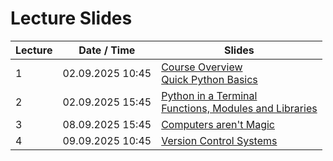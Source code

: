 # Lecture Slides

| Lecture | Date / Time | Slides |
| --- | --- | --- |
|1|02.09.2025 10:45| <a href="slides/course_overview.html">Course Overview</a> <br> <a href="slides/quick_python_basics.html">Quick Python Basics</a>  |
|2|02.09.2025 15:45| <a href="slides/python-terminal.html">Python in a Terminal</a> <br> <a href="slides/functions_modules_libraries.html">Functions, Modules and Libraries</a>  |
|3|08.09.2025 15:45| <a href="slides/computers_are_not_magic.html">Computers aren't Magic</a>  |
|4|09.09.2025 10:45| <a href="slides/version_control_systems.html">Version Control Systems</a>  |